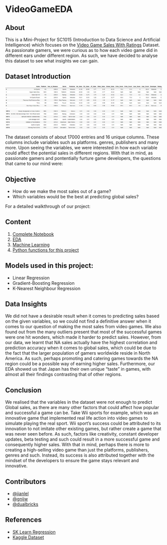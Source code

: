 # VideoGameEDA

## About

This is a Mini-Project for SC1015 (Introduction to Data Science and Artificial Intelligence) which focuses on the [Video Game Sales With Ratings](https://www.kaggle.com/datasets/rush4ratio/video-game-sales-with-ratings) Dataset. As passionate gamers, we were curious as to how each video game did in different ears under different region. As such, we have decided to analyse this dataset to see what insights we can gain.

## Dataset Introduction 
![image](resources/dataset.png)


The dataset consists of about 17000 entries and 16 unique columns. These columns include variables such as platforms. genres, publishers and many more. Upon seeing the variables, we were interested in how each variable could affect the potential sales in different regions.
With that in mind, as passionate gamers and pontentially furture game developers, the questions that came to our mind were: 
## Objective
- How do we make the most sales out of a game?
- Which variables would be the best at predicting global sales?

For a detailed walkthrough of our project:
## Content
1. [Complete Notebook]()
2. [EDA](EDA.ipynb)
3. [Machine Learning](machineLearning.ipynb)
4. [Python functions for this project](resources/edafunctions.py)

## Models used in this project:
- Linear Regression
- Gradient-Boosting Regression
- K-Nearest Neighbour Regression



## Data Insights


We did not have a desirable result when it comes to predicting sales based on the given variables, so we could not find a definitive answer when it comes to our question of making the most sales from video games. We also found out from the many outliers present that most of the successful games were one hit wonders, which made it harder to predict sales. However, from our data, we learnt that NA sales actually have the highest correlation and prediction accuracy when it comes to global sales, which could be due to the fact that the larger population of gamers worldwide reside in North America. As such, perhaps promoting and catering games towards the NA region could be a possible way of earning higher sales. Furthermore, our EDA showed us that Japan has their own unique “taste” in games, with almost all their findings contrasting that of other regions.


## Conclusion

We realised that the variables in the dataset were not enough to predict Global sales, as there are many other factors that could affect how popular and successful a game can be. Take Wii sports for example, which was an innovative game that implemented real life action into video games to simulate playing the real sport. Wii sport’s success could be attributed to its innovation to not imitate other existing games, but rather create a game that was never seen before. As such, factors like creativity, constant developer updates, beta testing and such could result in a more successful game and consequently higher sales. With that in mind, perhaps there is more to creating a high-selling video game than just the platforms, publishers, genres and such. Instead, its success is also attributed together with the mindset of the developers to ensure the game stays relevant and innovative. 


## Contributors

- [@jianlel](https://github.com/jianlel)
- [@gnijw](https://github.com/gnijw)
- [@dualbricks](https://github.com/dualbricks)

## References

- [SK Learn Regression](https://scikit-learn.org/stable/modules/generated/sklearn.linear_model.LinearRegression.html)
- [Kaggle Dataset](https://www.kaggle.com/datasets/rush4ratio/video-game-sales-with-ratings)

